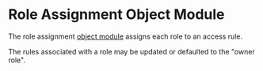 # Role Assignment Object Module

The role assignment [object module](../../architecture/application/object/object_modules.md)
assigns each role to an access rule.

The rules associated with a role may be updated or defaulted to the "owner role".